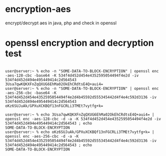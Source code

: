 # encryption-aes
encrypt/decrypt aes in java, php and check in openssl

# openssl encryption and decryption test
<pre><code>
user@server:~ % echo -n "SOME-DATA-TO-BLOCK-ENCRYPTION" | openssl enc -aes-128-cbc -base64 -K 534f4d452d454e4352595054494f4e2d -iv 534f4d452d494e495449414c2d564543
3Usa7qwKQKXFnZqQXUG6EhMa02OkEhCRdtsE4Q+aui4=
user@server:~ % echo -n "SOME-DATA-TO-BLOCK-ENCRYPTION" | openssl enc -aes-256-cbc -base64 -K 534f4d452d454e4352595054494f4e2d4b45592d555345442d4f4e4c592d3136 -iv 534f4d452d494e495449414c2d564543
oKz6SUJuAk/GPXuXCKBQf13nFGCRLi3TMEt7vytfg+k=

user@server:~ % echo 3Usa7qwKQKXFnZqQXUG6EhMa02OkEhCRdtsE4Q+aui4= | openssl enc -aes-128-cbc -d -a -K 534f4d452d454e4352595054494f4e2d -iv 534f4d452d494e495449414c2d564543 ; echo
SOME-DATA-TO-BLOCK-ENCRYPTION
user@server:~ % echo oKz6SUJuAk/GPXuXCKBQf13nFGCRLi3TMEt7vytfg+k= | openssl enc -aes-256-cbc -d -a -K 534f4d452d454e4352595054494f4e2d4b45592d555345442d4f4e4c592d3136 -iv 534f4d452d494e495449414c2d564543 ; echo
SOME-DATA-TO-BLOCK-ENCRYPTION
</code></pre>
